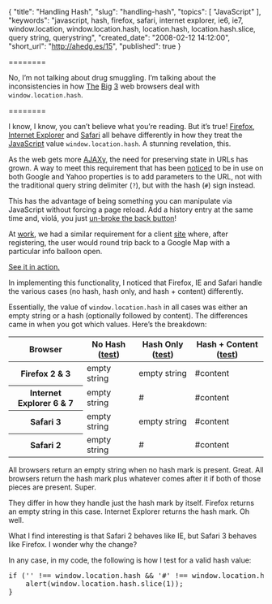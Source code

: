 {
  "title": "Handling Hash",
  "slug": "handling-hash",
  "topics": [
    "JavaScript"
  ],
  "keywords": "javascript, hash, firefox, safari, internet explorer, ie6, ie7, window.location, window.location.hash, location.hash, location.hash.slice, query string, querystring",
  "created_date": "2008-02-12 14:12:00",
  "short_url": "http://ahedg.es/15",
  "published": true
}

========

No, I’m not talking about drug smuggling. I’m talking about the inconsistencies in how [The](http://mozilla.org/firefox/) [Big](http://www.microsoft.com/windows/products/winfamily/ie/) [3](http://www.apple.com/safari/) web browsers deal with `window.location.hash`.

========

I know, I know, you can’t believe what you’re reading. But it’s true! [Firefox](http://mozilla.org/firefox/), [Internet Explorer](http://www.microsoft.com/windows/products/winfamily/ie/) and [Safari](http://www.apple.com/safari/) all behave differently in how they treat the [JavaScript](http://en.wikipedia.org/wiki/JavaScript) value `window.location.hash`. A stunning revelation, this.

As the web gets more [AJAXy](http://en.wikipedia.org/wiki/AJAX), the need for preserving state in URLs has grown. A way to meet this requirement that has been [noticed](http://feedblog.org/2007/01/22/hash-mark-killed-the-question-mark-star-or-ajax-permalinks/) to be in use on both Google and Yahoo properties is to add parameters to the URL, not with the traditional query string delimiter (`?`), but with the hash (`#`) sign instead.

This has the advantage of being something you can manipulate via JavaScript without forcing a page reload. Add a history entry at the same time and, violá, you just [un-broke the back button](http://www.contentwithstyle.co.uk/Articles/38/fixing-the-back-button-and-enabling-bookmarking-for-ajax-apps)!

At [work](http://vianet.travel/), we had a similar requirement for a client [site](http://www.travelbug.co.nz/) where, after registering, the user would round trip back to a Google Map with a particular info balloon open.

[See it in action.](http://www.travelbug.co.nz/accommodation/Northland/Kerikeri?view=map#23570)

In implementing this functionality, I noticed that Firefox, IE and Safari handle the various cases (<span class="tooltip" title="e.g., http://example.com/index.html">no hash</span>, <span class="tooltip" title="e.g., http://example.com/index.html#">hash only</span>, and <span class="tooltip" title="e.g., http://example.com/index.html#content">hash + content</span>) differently.

Essentially, the value of `window.location.hash` in all cases was either an empty string or a hash (optionally followed by content). The differences came in when you got which values. Here’s the breakdown:

<table>
	<thead>
		<tr>
			<th>Browser</th>
			<th>No Hash (<a href="#" onclick="document.getElementById('hashtest').src='/blog/assets/files/nohash.html';return false;">test</a>)</th>
			<th>Hash Only (<a href="#" onclick="document.getElementById('hashtest').src='/blog/assets/files/hashonly.html#';return false;">test</a>)</th>
			<th>Hash + Content (<a href="#" onclick="document.getElementById('hashtest').src='/blog/assets/files/hashcontent.html#content';return false;">test</a>)</th>
		</tr>
	</thead>
	<tbody>
		<tr>
			<th>Firefox 2 & 3</th>
			<td>empty string</td>
			<td>empty string</td>
			<td>#content</td>
		</tr>
		<tr>
			<th>Internet Explorer 6 & 7</th>
			<td>empty string</td>
			<td>#</td>
			<td>#content</td>
		</tr>
		<tr>
			<th>Safari 3</th>
			<td>empty string</td>
			<td>empty string</td>
			<td>#content</td>
		</tr>
		<tr>
			<th>Safari 2</th>
			<td>empty string</td>
			<td>#</td>
			<td>#content</td>
		</tr>
	</tbody>
</table>
<iframe title="test frame" id="hashtest" style="display: none;width: 0;height: 0;" src="about:blank"></iframe>

All browsers return an empty string when no hash mark is present. Great. All browsers return the hash mark plus whatever comes after it if both of those pieces are present. Super.

They differ in how they handle just the hash mark by itself. Firefox returns an empty string in this case. Internet Explorer returns the hash mark. Oh well.

What I find interesting is that Safari 2 behaves like IE, but Safari 3 behaves like Firefox. I wonder why the change?

In any case, in my code, the following is how I test for a valid hash value:

<pre class="sh_javascript">
if ('' !== window.location.hash && '#' !== window.location.hash) {
    alert(window.location.hash.slice(1));
}
</pre>
